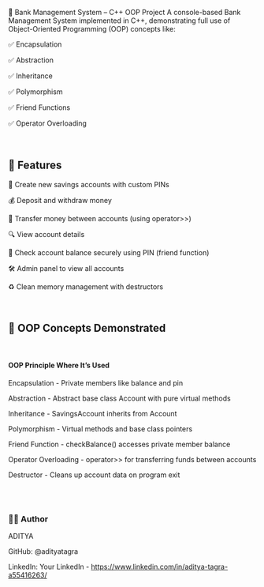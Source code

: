 🏦 Bank Management System – C++ OOP Project
A console-based Bank Management System implemented in C++, demonstrating full use of Object-Oriented Programming (OOP) concepts like:

✅ Encapsulation

✅ Abstraction

✅ Inheritance

✅ Polymorphism

✅ Friend Functions

✅ Operator Overloading
<br>
<br>
<br>

<h2>📌 Features</h2>

🧾 Create new savings accounts with custom PINs

💰 Deposit and withdraw money

🔄 Transfer money between accounts (using operator>>)

🔍 View account details

🔐 Check account balance securely using PIN (friend function)

🛠 Admin panel to view all accounts

♻️ Clean memory management with destructors
<br>
<br>
<br>

<h2>🔧 OOP Concepts Demonstrated</h2>
<br>

<h4>OOP Principle	Where It’s Used</h4>

Encapsulation - 	Private members like balance and pin

Abstraction - 	Abstract base class Account with pure virtual methods

Inheritance - 	SavingsAccount inherits from Account

Polymorphism - 	Virtual methods and base class pointers

Friend Function - 	checkBalance() accesses private member balance

Operator Overloading - 	operator>> for transferring funds between accounts

Destructor - 	Cleans up account data on program exit

<br>
<br>
<h3>👨‍💻 Author</h3>

ADITYA

GitHub: @adityatagra

LinkedIn: Your LinkedIn - https://www.linkedin.com/in/aditya-tagra-a55416263/
